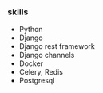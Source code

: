 ### skills

* Python
* Django
* Django rest framework
* Django channels
* Docker
* Celery, Redis
* Postgresql

<!---
MohammadOshkooh/MohammadOshkooh is a ✨ special ✨ repository because its `README.md` (this file) appears on your GitHub profile.
You can click the Preview link to take a look at your changes.
--->
